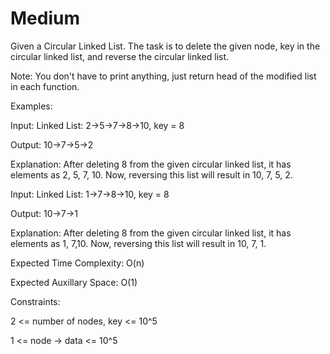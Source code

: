 # Medium

Given a Circular Linked List. The task is to delete the given node, key in the circular linked list, and reverse the circular linked list.

Note: You don't have to print anything, just return head of the modified list in each function.

Examples:

Input: Linked List: 2->5->7->8->10, key = 8

Output: 10->7->5->2 

Explanation:
After deleting 8 from the given circular linked list, it has elements as 2, 5, 7, 10. Now, reversing this list will result in 10, 7, 5, 2.

Input: Linked List: 1->7->8->10, key = 8

Output: 10->7->1

Explanation: 
After deleting 8 from the given circular linked list, it has elements as 1, 7,10. Now, reversing this list will result in 10, 7, 1.


Expected Time Complexity: O(n)

Expected Auxillary Space: O(1)


Constraints:

2 <= number of nodes, key  <= 10^5

1 <= node -> data <= 10^5
